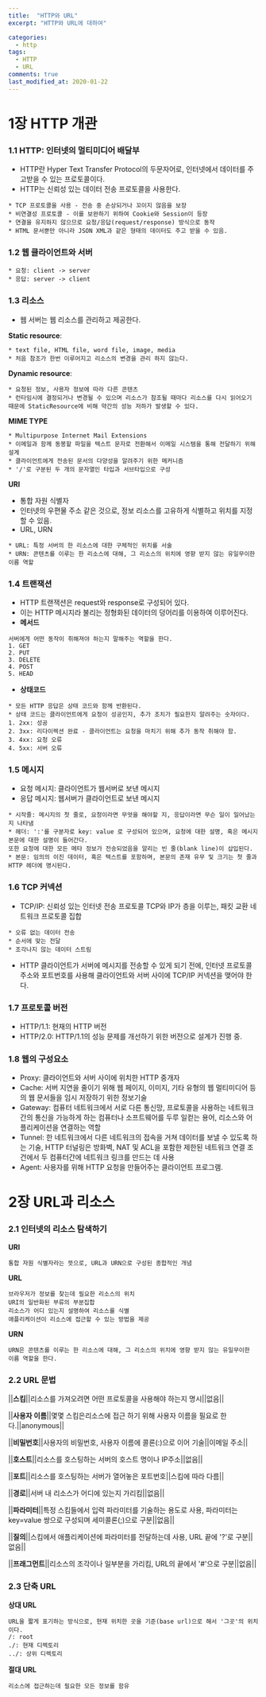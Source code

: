 ```yaml
---
title:  "HTTP와 URL"
excerpt: "HTTP와 URL에 대하여"

categories:
  - http
tags:
  - HTTP
  - URL
comments: true
last_modified_at: 2020-01-22
---
```


# 1장 HTTP 개관
### 1.1 HTTP: 인터넷의 멀티미디어 배달부
* HTTP란 Hyper Text Transfer Protocol의 두문자어로, 인터넷에서 데이터를 주고받을 수 있는 프로토콜이다.
* HTTP는 신뢰성 있는 데이터 전송 프로토콜을 사용한다.

```
* TCP 프로토콜을 사용 - 전송 중 손상되거나 꼬이지 않음을 보장
* 비연결성 프로토콜 - 이를 보완하기 위하여 Cookie와 Session이 등장
* 연결을 유지하지 않으므로 요청/응답(request/response) 방식으로 동작
* HTML 문서뿐만 아니라 JSON XML과 같은 형태의 데이터도 주고 받을 수 있음.
```

### 1.2 웹 클라이언트와 서버

```
* 요청: client -> server
* 응답: server -> client
```

### 1.3 리소스
* 웹 서버는 웹 리소스를 관리하고 제공한다.


**Static resource**: 

```
* text file, HTML file, word file, image, media
* 처음 참조가 한번 이루어지고 리소스의 변경을 관리 하지 않는다.
```

**Dynamic resource**: 

```
* 요청된 정보, 사용자 정보에 따라 다른 콘텐츠
* 런타임시에 결정되거나 변경될 수 있으며 리소스가 참조될 때마다 리소스를 다시 읽어오기 때문에 StaticResource에 비해 약간의 성능 저하가 발생할 수 있다.
```

**MIME TYPE**

```
* Multipurpose Internet Mail Extensions
* 이메일과 함께 동봉할 파일을 텍스트 문자로 전환해서 이메일 시스템을 통해 전달하기 위해 설계
* 클라이언트에게 전송된 문서의 다양성을 알려주기 위한 메커니즘
* '/'로 구분된 두 개의 문자열인 타입과 서브타입으로 구성
```

**URI**
* 통합 자원 식별자
* 인터넷의 우편물 주소 같은 것으로, 정보 리소스를 고유하게 식별하고 위치를 지정할 수 있음.
* URL,  URN

```
* URL: 특정 서버의 한 리소스에 대한 구체적인 위치를 서술
* URN: 콘텐츠를 이루는 한 리소스에 대해, 그 리소스의 위치에 영향 받지 않는 유일무이한 이름 역할
```

### 1.4 트랜잭션
* HTTP 트랜잭션은 request와 response로 구성되어 있다.
* 이는 HTTP 메시지라 불리는 정형화된 데이터의 덩어리를 이용하여 이루어진다.
* **메서드**

```
서버에게 어떤 동작이 취해져야 하는지 말해주는 역할을 한다.
1. GET 
2. PUT
3. DELETE
4. POST
5. HEAD
```

* **상태코드**

```
* 모든 HTTP 응답은 상태 코드와 함께 반환된다.
* 상태 코드는 클라이언트에게 요청이 성공인지, 추가 조치가 필요한지 알려주는 숫자이다.
1. 2xx: 성공
2. 3xx: 리다이렉션 완료 - 클라이언트는 요청을 마치기 위해 추가 동작 취해야 함.
3. 4xx: 요청 오류
4. 5xx: 서버 오류
```

### 1.5 메시지
* 요청 메시지: 클라이언트가 웹서버로 보낸 메시지
* 응답 메시지: 웹서버가 클라이언트로 보낸 메시지

```
* 시작줄: 메시지의 첫 줄로, 요청이라면 무엇을 해야할 지, 응답이라면 무슨 일이 일어났는지 나타냄
* 헤더: ':'를 구분자로 key: value 로 구성되어 있으며, 요청에 대한 설명, 혹은 메시지 본문에 대한 설명이 들어간다.
또한 요청에 대한 모든 메타 정보가 전송되었음을 알리는 빈 줄(blank line)이 삽입된다.
* 본문: 임의의 이진 데이터, 혹은 텍스트를 포함하며, 본문의 존재 유무 및 크기는 첫 줄과 HTTP 헤더에 명시된다.
```

### 1.6 TCP 커넥션
* TCP/IP: 신뢰성 있는 인터넷 전송 프로토콜
                TCP와 IP가 층을 이루는, 패킷 교환 네트워크 프로토콜 집합
                
```
* 오류 없는 데이터 전송
* 순서에 맞는 전달
* 조각나지 않는 데이터 스트림
```

* HTTP 클라이언트가 서버에 메시지를 전송할 수 있게 되기 전에, 인터넷 프로토콜 주소와 포트번호를 사용해 클라이언트와 서버 사이에 TCP/IP 커넥션을 맺어야 한다.
### 1.7 프로토콜 버전
* HTTP/1.1: 현재의 HTTP 버전
* HTTP/2.0: HTTP/1.1의 성능 문제를 개선하기 위한 버전으로 설계가 진행 중.
### 1.8 웹의 구성요소
* Proxy: 클라이언트와 서버 사이에 위치한 HTTP 중개자
* Cache: 서버 지연을 줄이기 위해 웹 페이지, 이미지, 기타 유형의 웹 멀티미디어 등의 웹 문서들을 임시 저장하기 위한 정보기술
* Gateway: 컴퓨터 네트워크에서 서로 다른 통신망, 프로토콜을 사용하는 네트워크 간의 통신을 가능하게 하는 컴퓨터나 소프트웨어를 두루 일컫는 용어,
리소스와 어플리케이션을 연결하는 역할
* Tunnel: 한 네트워크에서 다른 네트워크의 접속을 거쳐 데이터를 보낼 수 있도록 하는 기술,
HTTP 터널링은 방화벽, NAT 및 ACL을 포함한 제한된 네트워크 연결 조건에서 두 컴퓨터간에 네트워크 링크를 만드는 데 사용
* Agent:  사용자를 위해 HTTP 요청을 만들어주는 클라이언트 프로그램.

# 2장 URL과 리소스
### 2.1 인터넷의 리소스 탐색하기
**URI**

```
통합 자원 식별자라는 뜻으로, URL과 URN으로 구성된 종합적인 개념
```

**URL**

```
브라우저가 정보를 찾는데 필요한 리소스의 위치
URI의 일반화된 부류의 부분집합
리소스가 어디 있는지 설명하여 리소스를 식별
애플리케이션이 리소스에 접근할 수 있는 방법을 제공
```

**URN**

```
URN은 콘텐츠를 이루는 한 리소스에 대해, 그 리소스의 위치에 영향 받지 않는 유일무이한 이름 역할을 한다.
```

### 2.2 URL 문법


||**스킴**||리소스를 가져오려면 어떤 프로토콜을 사용해야 하는지 명시||없음||

||**사용자 이름**||몇몇 스킴은리소스에 접근 하기 위해 사용자 이름을 필요로 한다.||anonymous||

||**비밀번호**||사용자의 비밀번호, 사용자 이름에 콜론(:)으로 이어 기술||이메일 주소||

||**호스트**||리소스를 호스팅하는 서버의 호스트 명이나 IP주소||없음||

||**포트**||리소스를 호스팅하는 서버가 열어놓은 포트번호||스킴에 따라 다름||

||**경로**||서버 내 리소스가 어디에 있는지 가리킴||없음||

||**파라미터**||특정 스킴들에서 입력 파라미터를 기술하는 용도로 사용, 파라미터는 key=value 쌍으로 구성되며 세미콜론(;)으로 구분||없음||

||**질의**||스킴에서 애플리케이션에 파라미터를 전달하는데 사용, URL 끝에 '?'로 구분||없음||

||**프래그먼트**||리소스의 조각이나 일부분을 가리킴, URL의 끝에서 '#'으로 구분||없음||


### 2.3 단축 URL
**상대 URL**

```
URL을 짧게 표기하는 방식으로, 현재 위치한 곳을 기준(base url)으로 해서 '그곳'의 위치이다.
/: root
./: 현재 디렉토리
../: 상위 디렉토리
```

**절대 URL**

```
리소스에 접근하는데 필요한 모든 정보를 함유
```
